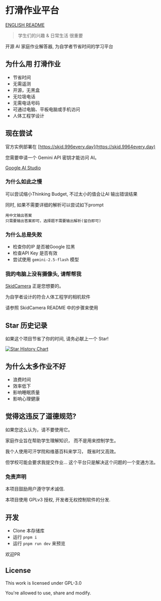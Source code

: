 # 打滑作业平台

[ENGLISH README](/README-EN.md)

> 学生们的兴趣 & 日常生活 很重要

开源 AI 家庭作业解答器, 为自学者节省时间的学习平台

## 为什么用 打滑作业

- 节省时间
- 无需遥测
- 开源，无黑盒
- 无垃圾电话
- 无需电话号码
- 可通过电脑、平板电脑或手机访问
- 人体工程学设计

## 现在尝试

官方实例部署在 [https://skid.996every.day](https://skid.9964every.day)

您需要申请一个 Gemini API 密钥才能访问 AI。

[Google AI Studio](https://aistudio.google.com/api-keys)

### 为什么如此之慢

可以尝试缩小Thinking Budget, 不过太小的值会让AI 输出错误结果

同时, 如果不需要详细的解析可以尝试如下prompt

```text
用中文输出答案
只需要输出答案即可，选择题不需要输出解析(留白即可)
```

### 为什么总是失败

- 检查你的IP 是否被Google 拉黑
- 检查API Key 是否有效
- 尝试使用 `gemini-2.5-flash` 模型

### 我的电脑上没有摄像头, 请帮帮我

[SkidCamera](https://github.com/cubewhy/SkidCamera) 正是您想要的。

为自学者设计的符合人体工程学的相机软件

请参照 SkidCamera README 中的步骤来使用

## Star 历史记录

如果这个项目节省了你的时间, 请务必献上一个 Star!

[![Star History Chart](https://api.star-history.com/svg?repos=cubewhy/skid-homework&type=Date)](https://www.star-history.com/#cubewhy/skid-homework&Date)

## 为什么太多作业不好

- 浪费时间
- 效率低下
- 影响睡眠质量
- 影响心理健康

## 觉得这违反了道德规范?

如果您这么认为，请不要使用它。

家庭作业旨在帮助学生理解知识，
而不是用来控制学生。

我个人使用可汗学院和维基百科来学习，
既省时又高效。

但学校可能会要求我提交作业...
这个平台只是解决这个问题的一个变通方法。

### 免责声明

本项目鼓励用户遵守学术诚信.

本项目使用 GPLv3 授权, 开发者无权控制软件的分发.

## 开发

- Clone 本存储库
- 运行 `pnpm i`
- 运行 `pnpm run dev` 来预览

欢迎PR

## License

This work is licensed under GPL-3.0

You're allowed to use, share and modify.
